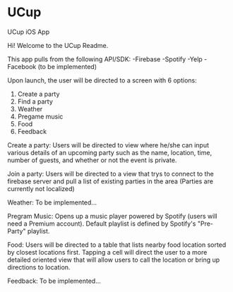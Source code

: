 UCup
====

UCup iOS App

Hi! Welcome to the UCup Readme.

This app pulls from the following API/SDK:
-Firebase
-Spotify
-Yelp
-Facebook (to be implemented)

Upon launch, the user will be directed to a screen with 6 options:
1) Create a party
2) Find a party
3) Weather
4) Pregame music
5) Food
6) Feedback

Create a party:
Users will be directed to view where he/she can input various details of an upcoming party such as the name, location,
time, number of guests, and whether or not the event is private.

Join a party:
Users will be directed to a view that trys to connect to the firebase server and pull a list of existing parties in the area (Parties are currently not localized)

Weather:
To be implemented...

Pregram Music:
Opens up a music player powered by Spotify (users will need a Premium account). Default playlist is defined by Spotify's
"Pre-Party" playlist.

Food:
Users will be directed to a table that lists nearby food location sorted by closest locations first. Tapping a cell will 
direct the user to a more detailed oriented view that will allow users to call the location or bring up directions to 
location.

Feedback:
To be implemented...
